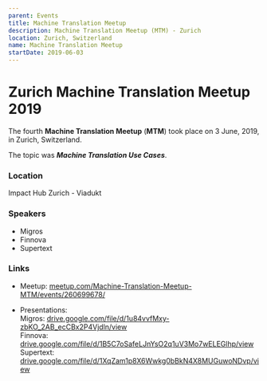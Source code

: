 ```yaml
---
parent: Events
title: Machine Translation Meetup
description: Machine Translation Meetup (MTM) - Zurich
location: Zurich, Switzerland
name: Machine Translation Meetup
startDate: 2019-06-03
---
```


# Zurich Machine Translation Meetup 2019

The fourth **Machine Translation Meetup** (**MTM**) took place on 3 June, 2019, in Zurich, Switzerland.

The topic was ***Machine Translation Use Cases***.

### Location

Impact Hub Zurich - Viadukt

### Speakers

- Migros
- Finnova
- Supertext

### Links

- Meetup: [meetup.com/Machine-Translation-Meetup-MTM/events/260699678/](https://www.meetup.com/Machine-Translation-Meetup-MTM/events/260699678/)

- Presentations: <br>Migros: [drive.google.com/file/d/1u84vvfMxy-zbKO_2AB_ecCBx2P4Vjdln/view](https://drive.google.com/file/d/1u84vvfMxy-zbKO_2AB_ecCBx2P4Vjdln/view) <br>Finnova: [drive.google.com/file/d/1B5C7oSafeLJnYsO2q1uV3Mo7wELEGlhp/view](https://drive.google.com/file/d/1B5C7oSafeLJnYsO2q1uV3Mo7wELEGlhp/view) <br>Supertext: [drive.google.com/file/d/1XqZam1p8X6Wwkg0bBkN4X8MUGuwoNDvp/view](https://drive.google.com/file/d/1XqZam1p8X6Wwkg0bBkN4X8MUGuwoNDvp/view)
